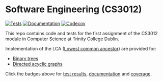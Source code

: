 # Software Engineering (CS3012)

[![Tests](https://github.com/devplayer0/cs3012/workflows/Tests/badge.svg)][tests]
[![Documentation](https://github.com/devplayer0/cs3012/workflows/Documentation/badge.svg)][documentation]
[![Codecov](https://codecov.io/gh/devplayer0/cs3012/branch/master/graph/badge.svg)][coverage]

This repo contains code and tests for the first assignment of the CS3012 module in Computer Science at Trinity College
Dublin.

Implementation of the LCA ([Lowest common ancestor](https://en.wikipedia.org/wiki/Lowest_common_ancestor)) are provided
for:

- [Binary trees](https://github.com/devplayer0/cs3012/blob/master/lca/tree.py)
- [Directed acyclic graphs](https://github.com/devplayer0/cs3012/blob/master/lca/dag.py)

Click the badges above for [test results][tests], [documentation] and [coverage].

[tests]: https://devplayer0.github.io/cs3012/tests.html
[documentation]: https://devplayer0.github.io/cs3012/
[coverage]: https://codecov.io/gh/devplayer0/cs3012
